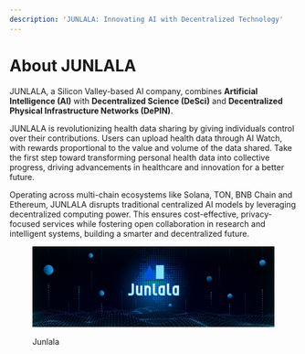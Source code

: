 ```yaml
---
description: 'JUNLALA: Innovating AI with Decentralized Technology'
---
```


# About JUNLALA



JUNLALA, a Silicon Valley-based AI company, combines **Artificial Intelligence (AI)** with **Decentralized Science (DeSci)** and **Decentralized Physical Infrastructure Networks (DePIN)**.&#x20;

JUNLALA is revolutionizing health data sharing by giving individuals control over their contributions. Users can upload health data through AI Watch, with rewards proportional to the value and volume of the data shared. Take the first step toward transforming personal health data into collective progress, driving advancements in healthcare and innovation for a better future.

Operating across multi-chain ecosystems like Solana, TON, BNB Chain and Ethereum, JUNLALA disrupts traditional centralized AI models by leveraging decentralized computing power. This ensures cost-effective, privacy-focused services while fostering open collaboration in research and intelligent systems, building a smarter and decentralized future.&#x20;

<figure><img src=".gitbook/assets/Banner.jpg" alt=""><figcaption><p>Junlala</p></figcaption></figure>
